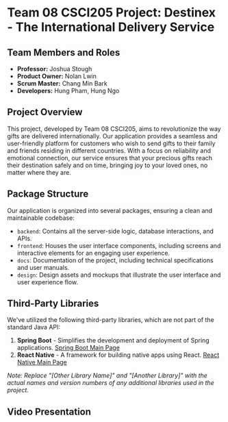 # Team 08 CSCI205 Project: Destinex - The International Delivery Service

## Team Members and Roles

- **Professor:** Joshua Stough
- **Product Owner:** Nolan Lwin
- **Scrum Master:** Chang Min Bark
- **Developers:** Hung Pham, Hung Ngo

## Project Overview

This project, developed by Team 08 CSCI205, aims to revolutionize the way gifts are delivered internationally. Our application provides a seamless and user-friendly platform for customers who wish to send gifts to their family and friends residing in different countries. With a focus on reliability and emotional connection, our service ensures that your precious gifts reach their destination safely and on time, bringing joy to your loved ones, no matter where they are.

## Package Structure

Our application is organized into several packages, ensuring a clean and maintainable codebase:

- `backend`: Contains all the server-side logic, database interactions, and APIs.
- `frontend`: Houses the user interface components, including screens and interactive elements for an engaging user experience.
- `docs`: Documentation of the project, including technical specifications and user manuals.
- `design`: Design assets and mockups that illustrate the user interface and user experience flow.

## Third-Party Libraries

We've utilized the following third-party libraries, which are not part of the standard Java API:

1. **Spring Boot** - Simplifies the development and deployment of Spring applications. [Spring Boot Main Page](https://spring.io/projects/spring-boot)
2. **React Native** - A framework for building native apps using React. [React Native Main Page](https://reactnative.dev/)

*Note: Replace "[Other Library Name]" and "[Another Library]" with the actual names and version numbers of any additional libraries used in the project.*

## Video Presentation

